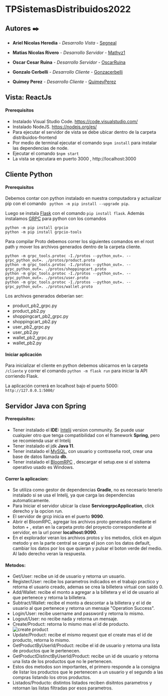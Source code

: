 # TPSistemasDistribuidos2022

## Autores ✒️
  
*  **Ariel Nicolas Heredia** - *Desarrollo Vista* - [Segneal](https://github.com/Segneal)

*  **Matias Nicolas Rivero** - *Desarrollo Servidor* - [Mathyz1](https://github.com/Mathyz1)

*  **Oscar Cesar Ruina** - *Desarrollo Servidor* - [OscarRuina](https://github.com/OscarRuina)

*  **Gonzalo Cerbelli** - *Desarrollo Cliente* - [Gonzacerbelli](https://github.com/Gonzacerbelli)

*  **Quimey Perez** - *Desarrollo Cliente* - [QuimeyPerez](https://github.com/QuimeyPerez)

  
## Vista: ReactJs

#### Prerequisitos 
* Instalado Visual Studio Code. https://code.visualstudio.com/
* Instalado NodeJS. https://nodejs.org/es/
* Para ejecutar el servidor de vista se debe ubicar dentro de la carpeta distribuidos-frontend
* Por medio de terminal ejecutar el comando `$npm install` para instalar las dependencias de node.
* Ejecutar el comando `$npm start` 
* La vista se ejecutara en puerto 3000 , http://localhost:3000

  

## Cliente Python

#### Prerequisitos

Debemos contar con python instalado en nuestra computadora y actualizar pip con el comando `
python -m pip install --upgrade pip`. 

Luego se instala [Flask](https://flask.palletsprojects.com/en/2.2.x/installation/) con el comando `pip install flask`. 
Además instalamos [GRPC](https://grpc.io/docs/languages/python/quickstart/) para python con los comandos
```
python -m pip install grpcio
python -m pip install grpcio-tools
```

Para compilar Proto debemos correr los siguientes comandos en el root path y mover los archivos generados dentro de la carpeta cliente.
```
python -m grpc_tools.protoc -I./protos --python_out=. --grpc_python_out=. ./protos/product.proto
python -m grpc_tools.protoc -I./protos --python_out=. --grpc_python_out=. ./protos/shoppingcart.proto
python -m grpc_tools.protoc -I./protos --python_out=. --grpc_python_out=. ./protos/user.proto
python -m grpc_tools.protoc -I./protos --python_out=. --grpc_python_out=. ./protos/wallet.proto
```
Los archivos generados deberían ser:
* product_pb2_grpc.py
* product_pb2.py
* shoppingcart_pb2_grpc.py
* shoppingcart_pb2.py
* user_pb2_grpc.py
* user_pb2.py
* wallet_pb2_grpc.py
* wallet_pb2.py

#### Iniciar aplicación
Para inicializar el cliente en python debemos ubicarnos en la carpeta `/cliente` y correr el comando `python -m flask run` para iniciar la API corriendo Flask.

La aplicación correrá en localhost bajo el puerto 5000: `http://127.0.0.1:5000/`

## Servidor Java con Spring
#### Prerequisitos:
  * Tener instalado el **IDE:** [Intelij](https://www.jetbrains.com/es-es/idea/download/#section=windows) version community. Se puede usar cualquier otro que tenga compatibilidad con el framework **Spring**, pero se recomienda usar el Intelij
  * Tener instalado el jdk **Java 11**.
  * Tener instalado el [MySQL](https://dev.mysql.com/downloads/workbench/), con usuario y contraseña root, crear una base de datos llamada **db**.
  * Tener instalado el [BloomRPC](https://github.com/bloomrpc/bloomrpc/releases) , descargar el setup.exe si el sistema operativo  usado es Windows. 
#### Correr la aplicacion:
  * Se utiliza como gestor de dependencias **Gradle**, no es necesario tenerlo instalado si se usa el Intelij, ya que carga las dependencias automaticamente. 
  * Para Iniciar el servidor ubicar la clase **ServicegrpcApplication**, click derecho y la opcion run.
  * El servidor de grcp inicia en el puerto **9090**.
  * Abrir el BloomRPC, agregar los archivos proto generados mediante el boton + , estan en la carpeta proto del proyecto correspondiente al servidor, en la url poner **localhost:9090**.
  * En el explorador veran los archivos protos y los metodos, click en algun metodo y en la parte central se carga el json con los datos default, cambiar los datos por los que quieran y pulsar el boton verde del medio. Al lado derecho veran la respuesta.
#### Metodos: 
  * Get/User: recibe un id de usuario y retorna un usuario.
  * Register/User: recibe los parametros indicados en el trabajo practico y retorna el usuario creado, ademas se crea la billetera virtual con saldo 0.
  * Add/Wallet: recibe el monto a agregar a la billetera y el id de usuario al que pertenece y retorna la billetera.
  * Subtract/Wallet: recibe el monto a descontar a la billetera y el id de usuario al que pertenece y retorna un mensaje "Operation Success".
  * Login/User: recibe username and password y retorna lo mismo.
  * Logout/User: no recibe nada y retorna un mensaje.
  * Create/Product: retorna lo mismo mas el id de producto.
  ![create product](https://user-images.githubusercontent.com/31217980/188204343-fbc13ba5-8ce4-497c-ba2d-08f9b066cc4e.PNG)
  * Update/Product: recibe el mismo request que el create mas el id de producto, retorna lo mismo.
  * GetProductByUserId/Product: recibe el id de usuario y retorna una lista de productos que le pertenecen.
  * GetProductDistinctByUserId/Product: recibe un id de usuario y retorna una lista de los productos que no le pertenecen. 
  * Estos dos metodos son importantes, el primero responde a la consigna de listar los productos que le pertenecen a un usuario y el segundo a las compras listando los otros productos. 
  * Listados/Producto: distintos listados reciben disitntos parametros y retornan las listas filtradas por esos parametros.
  
  